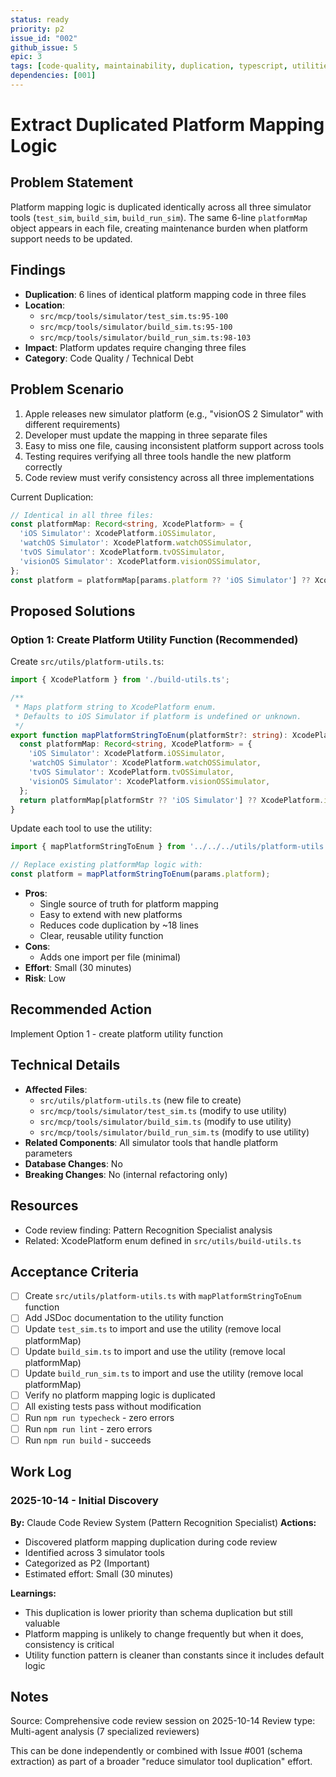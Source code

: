 ```yaml
---
status: ready
priority: p2
issue_id: "002"
github_issue: 5
epic: 3
tags: [code-quality, maintainability, duplication, typescript, utilities]
dependencies: [001]
---
```


# Extract Duplicated Platform Mapping Logic

## Problem Statement

Platform mapping logic is duplicated identically across all three simulator tools (`test_sim`, `build_sim`, `build_run_sim`). The same 6-line `platformMap` object appears in each file, creating maintenance burden when platform support needs to be updated.

## Findings

- **Duplication**: 6 lines of identical platform mapping code in three files
- **Location**:
  - `src/mcp/tools/simulator/test_sim.ts:95-100`
  - `src/mcp/tools/simulator/build_sim.ts:95-100`
  - `src/mcp/tools/simulator/build_run_sim.ts:98-103`
- **Impact**: Platform updates require changing three files
- **Category**: Code Quality / Technical Debt

## Problem Scenario

1. Apple releases new simulator platform (e.g., "visionOS 2 Simulator" with different requirements)
2. Developer must update the mapping in three separate files
3. Easy to miss one file, causing inconsistent platform support across tools
4. Testing requires verifying all three tools handle the new platform correctly
5. Code review must verify consistency across all three implementations

Current Duplication:
```typescript
// Identical in all three files:
const platformMap: Record<string, XcodePlatform> = {
  'iOS Simulator': XcodePlatform.iOSSimulator,
  'watchOS Simulator': XcodePlatform.watchOSSimulator,
  'tvOS Simulator': XcodePlatform.tvOSSimulator,
  'visionOS Simulator': XcodePlatform.visionOSSimulator,
};
const platform = platformMap[params.platform ?? 'iOS Simulator'] ?? XcodePlatform.iOSSimulator;
```

## Proposed Solutions

### Option 1: Create Platform Utility Function (Recommended)

Create `src/utils/platform-utils.ts`:
```typescript
import { XcodePlatform } from './build-utils.ts';

/**
 * Maps platform string to XcodePlatform enum.
 * Defaults to iOS Simulator if platform is undefined or unknown.
 */
export function mapPlatformStringToEnum(platformStr?: string): XcodePlatform {
  const platformMap: Record<string, XcodePlatform> = {
    'iOS Simulator': XcodePlatform.iOSSimulator,
    'watchOS Simulator': XcodePlatform.watchOSSimulator,
    'tvOS Simulator': XcodePlatform.tvOSSimulator,
    'visionOS Simulator': XcodePlatform.visionOSSimulator,
  };
  return platformMap[platformStr ?? 'iOS Simulator'] ?? XcodePlatform.iOSSimulator;
}
```

Update each tool to use the utility:
```typescript
import { mapPlatformStringToEnum } from '../../../utils/platform-utils.ts';

// Replace existing platformMap logic with:
const platform = mapPlatformStringToEnum(params.platform);
```

- **Pros**:
  - Single source of truth for platform mapping
  - Easy to extend with new platforms
  - Reduces code duplication by ~18 lines
  - Clear, reusable utility function
- **Cons**:
  - Adds one import per file (minimal)
- **Effort**: Small (30 minutes)
- **Risk**: Low

## Recommended Action

Implement Option 1 - create platform utility function

## Technical Details

- **Affected Files**:
  - `src/utils/platform-utils.ts` (new file to create)
  - `src/mcp/tools/simulator/test_sim.ts` (modify to use utility)
  - `src/mcp/tools/simulator/build_sim.ts` (modify to use utility)
  - `src/mcp/tools/simulator/build_run_sim.ts` (modify to use utility)
- **Related Components**: All simulator tools that handle platform parameters
- **Database Changes**: No
- **Breaking Changes**: No (internal refactoring only)

## Resources

- Code review finding: Pattern Recognition Specialist analysis
- Related: XcodePlatform enum defined in `src/utils/build-utils.ts`

## Acceptance Criteria

- [ ] Create `src/utils/platform-utils.ts` with `mapPlatformStringToEnum` function
- [ ] Add JSDoc documentation to the utility function
- [ ] Update `test_sim.ts` to import and use the utility (remove local platformMap)
- [ ] Update `build_sim.ts` to import and use the utility (remove local platformMap)
- [ ] Update `build_run_sim.ts` to import and use the utility (remove local platformMap)
- [ ] Verify no platform mapping logic is duplicated
- [ ] All existing tests pass without modification
- [ ] Run `npm run typecheck` - zero errors
- [ ] Run `npm run lint` - zero errors
- [ ] Run `npm run build` - succeeds

## Work Log

### 2025-10-14 - Initial Discovery
**By:** Claude Code Review System (Pattern Recognition Specialist)
**Actions:**
- Discovered platform mapping duplication during code review
- Identified across 3 simulator tools
- Categorized as P2 (Important)
- Estimated effort: Small (30 minutes)

**Learnings:**
- This duplication is lower priority than schema duplication but still valuable
- Platform mapping is unlikely to change frequently but when it does, consistency is critical
- Utility function pattern is cleaner than constants since it includes default logic

## Notes

Source: Comprehensive code review session on 2025-10-14
Review type: Multi-agent analysis (7 specialized reviewers)

This can be done independently or combined with Issue #001 (schema extraction) as part of a broader "reduce simulator tool duplication" effort.
